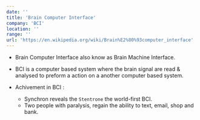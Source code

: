 ```yaml
---
date: ''
title: 'Brain Computer Interface'
company: 'BCI'
location: ''
range: ''
url: 'https://en.wikipedia.org/wiki/Brain%E2%80%93computer_interface'
---
```


- Brain Computer Interface also know as Brain Machine Interface.
- BCI is a computer based system where the brain signal are read & analysed to preform a action on a another computer based system.

- Achivement in BCI :
  - Synchron reveals the `Stentrone` the world-first BCI.
  - Two people with paralysis, regain the ability to text, email, shop and bank.
